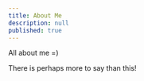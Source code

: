 ```yaml
---
title: About Me
description: null
published: true
---
```


All about me =)

There is perhaps more to say than this!